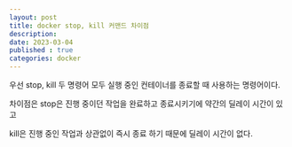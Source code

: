 ```yaml
---
layout: post
title: docker stop, kill 커맨드 차이점
description: 
date: 2023-03-04
published : true
categories: docker
---
```


우선 stop, kill 두 명령어 모두 실행 중인 컨테이너를 종료할 때 사용하는 명령어이다.

차이점은 stop은 진행 중이던 작업을 완료하고 종료시키기에 약간의 딜레이 시간이 있고

kill은 진행 중인 작업과 상관없이 즉시 종료 하기 때문에 딜레이 시간이 없다.


